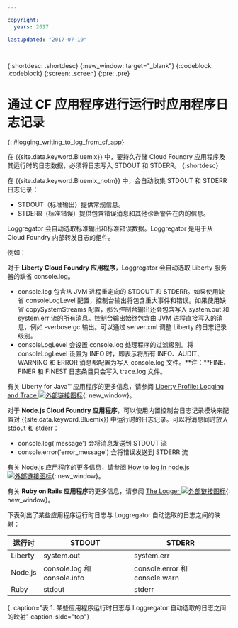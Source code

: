 ```yaml
---

copyright:
  years: 2017

lastupdated: "2017-07-19"

---
```



{:shortdesc: .shortdesc}
{:new_window: target="_blank"}
{:codeblock: .codeblock}
{:screen: .screen}
{:pre: .pre}

# 通过 CF 应用程序进行运行时应用程序日志记录
{: #logging_writing_to_log_from_cf_app}

在 {{site.data.keyword.Bluemix}} 中，要持久存储 Cloud Foundry 应用程序及其运行时的日志数据，必须将日志写入 STDOUT 和 STDERR。
{:shortdesc}

在 {{site.data.keyword.Bluemix_notm}} 中，会自动收集 STDOUT 和 STDERR 日志记录：

* STDOUT（标准输出）提供常规信息。  
* STDERR（标准错误）提供包含错误消息和其他诊断警告在内的信息。 

Loggregator 会自动选取标准输出和标准错误数据。Loggregator 是用于从 Cloud Foundry 内部转发日志的组件。 

例如： 

对于 **Liberty Cloud Foundry 应用程序**，Loggregator 会自动选取 Liberty 服务器的缺省 console.log。 

* console.log 包含从 JVM 进程重定向的 STDOUT 和 STDERR。如果使用缺省 consoleLogLevel 配置，控制台输出将包含重大事件和错误。如果使用缺省 copySystemStreams 配置，那么控制台输出还会包含写入 system.out 和 system.err 流的所有消息。控制台输出始终包含由 JVM 进程直接写入的消息，例如 -verbose:gc 输出。可以通过 server.xml 调整 Liberty 的日志记录级别。
* consoleLogLevel 会设置 console.log 处理程序的过滤级别。将 consoleLogLevel 设置为 INFO 时，即表示将所有 INFO、AUDIT、WARNING 和 ERROR 消息都配置为写入 console.log 文件。**注：**FINE、FINER 和 FINEST 日志条目只会写入 trace.log 文件。

有关 Liberty for Java™ 应用程序的更多信息，请参阅 [Liberty Profile: Logging and Trace ![外部链接图标](../../../icons/launch-glyph.svg "外部链接图标")](http://www-01.ibm.com/support/knowledgecenter/was_beta_liberty/com.ibm.websphere.wlp.nd.multiplatform.doc/ae/rwlp_logging.html "外部链接图标"){: new_window}。

对于 **Node.js Cloud Foundry 应用程序**，可以使用内置控制台日志记录模块来配置对 {{site.data.keyword.Bluemix}} 中运行时的日志记录。可以将消息同时放入 stdout 和 stderr：

* console.log('message') 会将消息发送到 STDOUT 流
* console.error('error_message') 会将错误发送到 STDERR 流

有关 Node.js 应用程序的更多信息，请参阅 [How to log in node.js ![外部链接图标](../../../icons/launch-glyph.svg "外部链接图标")](http://docs.nodejitsu.com/articles/intermediate/how-to-log "外部链接图标"){: new_window}。


有关 **Ruby on Rails 应用程序**的更多信息，请参阅 [The Logger ![外部链接图标](../../../icons/launch-glyph.svg "外部链接图标")](http://guides.rubyonrails.org/debugging_rails_applications.html#the-logger "外部链接图标"){: new_window}。

下表列出了某些应用程序运行时日志与 Loggregator 自动选取的日志之间的映射：

| **运行时**|    **STDOUT**| **STDERR**|
|-----------------|-------------------|-------------------|
| Liberty| system.out| system.err|
| Node.js| console.log 和 console.info| console.error 和 console.warn|
| Ruby| stdout| stderr|
{: caption="表 1. 某些应用程序运行时日志与 Loggregator 自动选取的日志之间的映射" caption-side="top"}

